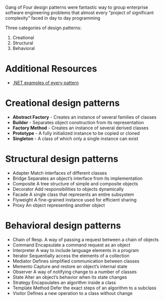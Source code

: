 Gang of Four design patterns were fantastic way to group enterprise software engineering problems that almost every “project of significant complexity” faced in day to day programming 

Three categories of design patterns:
1. Creational
1. Structural
1. Behavioral 

# Additional Resources 
- [.NET examples of every pattern](https://www.dofactory.com/net/design-patterns)

# Creational design patterns
- **Abstract Factory** - 	Creates an instance of several families of classes
- **Builder** - Separates object construction from its representation
- **Factory Method** - Creates an instance of several derived classes
- **Prototype**	- A fully initialized instance to be copied or cloned
- **Singleton** - A class of which only a single instance can exist

# Structural design patterns 
- Adapter	Match interfaces of different classes
- Bridge	Separates an object’s interface from its implementation
- Composite	A tree structure of simple and composite objects
- Decorator	Add responsibilities to objects dynamically
- Facade	A single class that represents an entire subsystem
- Flyweight	A fine-grained instance used for efficient sharing
- Proxy	An object representing another object

# Behavioral design patterns 

- Chain of Resp.	A way of passing a request between a chain of objects
- Command	Encapsulate a command request as an object
- Interpreter	A way to include language elements in a program
- Iterator	Sequentially access the elements of a collection
- Mediator	Defines simplified communication between classes
- Memento	Capture and restore an object’s internal state
- Observer	A way of notifying change to a number of classes
- State	Alter an object’s behavior when its state changes
- Strategy	Encapsulates an algorithm inside a class
- Template Method	Defer the exact steps of an algorithm to a subclass
- Visitor	Defines a new operation to a class without change
